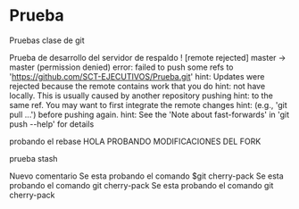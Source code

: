 # Prueba
Pruebas clase de git

Prueba de desarrollo del servidor de respaldo
! [remote rejected] master -> master (permission denied)
error: failed to push some refs to 'https://github.com/SCT-EJECUTIVOS/Prueba.git'
hint: Updates were rejected because the remote contains work that you do
hint: not have locally. This is usually caused by another repository pushing
hint: to the same ref. You may want to first integrate the remote changes
hint: (e.g., 'git pull ...') before pushing again.
hint: See the 'Note about fast-forwards' in 'git push --help' for details

probando el rebase
HOLA PROBANDO MODIFICACIONES DEL FORK

prueba stash



Nuevo comentario
Se esta probando el comando $git cherry-pack
Se esta probando el comando git cherry-pack
Se esta probando el comando git cherry-pack
